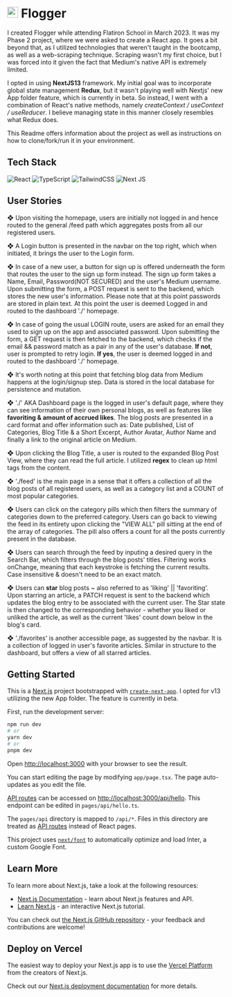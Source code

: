 # <img src="https://media2.giphy.com/media/QssGEmpkyEOhBCb7e1/giphy.gif?cid=ecf05e47a0n3gi1bfqntqmob8g9aid1oyj2wr3ds3mg700bl&rid=giphy.gif" width ="25"> <b>Flogger</b> #
I created Flogger while attending Flatiron School in March 2023. It was my Phase 2 project, where we were asked to create a React app. It goes a bit beyond that, as I utilized technologies that weren't taught in the bootcamp, as well as a web-scraping technique. Scraping wasn't my first choice, but I was forced into it given the fact that Medium's native API is extremely limited.

I opted in using **NextJS13** framework. My initial goal was to incorporate global state management **Redux**, but it wasn't playing well with Nextjs' new App folder feature, which is currently in beta. So instead, I went with a combination of React's native methods, namely *createContext / useContext / useReducer*. I believe managing state in this manner closely resembles what Redux does.

This Readme offers information about the project as well as instructions on how to clone/fork/run it in your environment.

## Tech Stack
![React](https://img.shields.io/badge/react-%2320232a.svg?style=for-the-badge&logo=react&logoColor=%2361DAFB)
![TypeScript](https://img.shields.io/badge/typescript-%23007ACC.svg?style=for-the-badge&logo=typescript&logoColor=white)
![TailwindCSS](https://img.shields.io/badge/tailwindcss-%2338B2AC.svg?style=for-the-badge&logo=tailwind-css&logoColor=white)
![Next JS](https://img.shields.io/badge/Next-black?style=for-the-badge&logo=next.js&logoColor=white)

## User Stories
❖ Upon visiting the homepage, users are initially not logged in and hence routed to the general /feed path which aggregates posts from all our registered users.

❖ A Login button is presented in the navbar on the top right, which when initiated, it brings the user to the Login form.

❖ In case of a new user, a button for sign up is offered underneath the form that routes the user to the sign up form instead. The sign up form takes a Name, Email, Password(NOT SECURED) and the user's Medium username. Upon submitting the form, a POST request is sent to the backend, which stores the new user's information. Please note that at this point passwords are stored in plain text. At this point the user is deemed Logged in and routed to the dashboard './' homepage.

❖ In case of going the usual LOGIN route, users are asked for an email they used to sign up on the app and associated password. Upon submitting the form, a GET request is then fetched to the backend, which checks if the email && password match as a pair in any of the user's database. **If not**, user is prompted to retry login. **If yes**, the user is deemed logged in and routed to the dashboard './' homepage.

❖ It's worth noting at this point that fetching blog data from Medium happens at the login/signup step. Data is stored in the local database for persistence and mutation.

❖ './' AKA Dashboard page is the logged in user's default page, where they can see information of their own personal blogs, as well as features like **favoriting & amount of accrued likes**. The blog posts are presented in a card format and offer information such as: Date published, List of Categories, Blog Title & a Short Excerpt, Author Avatar, Author Name and finally a link to the original article on Medium.

❖ Upon clicking the Blog Title, a user is routed to the expanded Blog Post View, where they can read the full article. I utilized **regex** to clean up html tags from the content.

❖ './feed' is the main page in a sense that it offers a collection of all the blog posts of all registered users, as well as a category list and a COUNT of most popular categories.

❖ Users can click on the category pills which then filters the summary of categories down to the preferred category. Users can go back to viewing the feed in its entirety upon clicking the "VIEW ALL" pill sitting at the end of the array of categories. The pill also offers a count for all the posts currently present in the database.

❖ Users can search through the feed by inputing a desired query in the Search Bar, which filters through the blog posts' titles. Filtering works onChange, meaning that each keystroke is fetching the current results. Case insensitive & doesn't need to be an exact match.

❖ Users can **star** blog posts ~ also referred to as 'liking' || 'favoriting'. Upon starring an article, a PATCH request is sent to the backend which updates the blog entry to be associated with the current user. The Star state is then changed to the corresponding behavior - whether you liked or unliked the article, as well as the current 'likes' count down below in the blog's card.

❖ './favorites' is another accessible page, as suggested by the navbar. It is a collection of logged in user's favorite articles. Similar in structure to the dashboard, but offers a view of all starred articles.

## Getting Started

This is a [Next.js](https://nextjs.org/) project bootstrapped with [`create-next-app`](https://github.com/vercel/next.js/tree/canary/packages/create-next-app). I opted for v13 utilizing the new App folder. The feature is currently in beta.

First, run the development server:

```bash
npm run dev
# or
yarn dev
# or
pnpm dev
```

Open [http://localhost:3000](http://localhost:3000) with your browser to see the result.

You can start editing the page by modifying `app/page.tsx`. The page auto-updates as you edit the file.

[API routes](https://nextjs.org/docs/api-routes/introduction) can be accessed on [http://localhost:3000/api/hello](http://localhost:3000/api/hello). This endpoint can be edited in `pages/api/hello.ts`.

The `pages/api` directory is mapped to `/api/*`. Files in this directory are treated as [API routes](https://nextjs.org/docs/api-routes/introduction) instead of React pages.

This project uses [`next/font`](https://nextjs.org/docs/basic-features/font-optimization) to automatically optimize and load Inter, a custom Google Font.

## Learn More

To learn more about Next.js, take a look at the following resources:

- [Next.js Documentation](https://nextjs.org/docs) - learn about Next.js features and API.
- [Learn Next.js](https://nextjs.org/learn) - an interactive Next.js tutorial.

You can check out [the Next.js GitHub repository](https://github.com/vercel/next.js/) - your feedback and contributions are welcome!

## Deploy on Vercel

The easiest way to deploy your Next.js app is to use the [Vercel Platform](https://vercel.com/new?utm_medium=default-template&filter=next.js&utm_source=create-next-app&utm_campaign=create-next-app-readme) from the creators of Next.js.

Check out our [Next.js deployment documentation](https://nextjs.org/docs/deployment) for more details.
